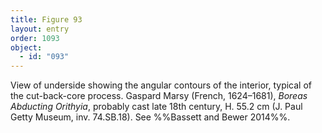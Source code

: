 ```yaml
---
title: Figure 93
layout: entry
order: 1093
object:
  - id: "093"
---
```


View of underside showing the angular contours of the interior, typical of the cut-back-core process. Gaspard Marsy (French, 1624–1681), *Boreas Abducting Orithyia*, probably cast late 18th century, H. 55.2 cm (J. Paul Getty Museum, inv. 74.SB.18). See %%Bassett and Bewer 2014%%.
